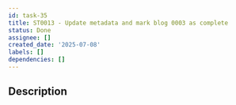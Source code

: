 ```yaml
---
id: task-35
title: ST0013 - Update metadata and mark blog 0003 as complete
status: Done
assignee: []
created_date: '2025-07-08'
labels: []
dependencies: []
---
```


## Description
